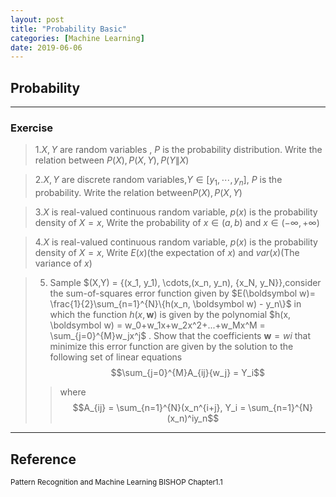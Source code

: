 ```yaml
---
layout: post
title: "Probability Basic"
categories: [Machine Learning]
date: 2019-06-06
---
```


## Probability
---

### Exercise  

>1.$X, Y$ are random variables , $P$ is the probability distribution.  Write the relation between $P(X), P(X,Y), P(Y \| X)$  

>2.$X, Y$ are discrete random variables,$Y \in [y_1,\cdots, y_n],$ $P$ is the probability. Write the relation between$P(X), P(X,Y)$  

>3.$X$ is real-valued continuous random variable, $p(x)$ is the probability density of $X = x$, Write the probability of $x\in(a, b)$ and $x\in(-\infty, +\infty)$  

>4.$X$ is real-valued continuous random variable, $p(x)$ is the probability density of $X = x$, Write $E(x)$(the expectation of $x$) and $var(x)$(The variance of $x$)  

>5. Sample $(X,Y) = {(x_1, y_1), \cdots,(x_n, y_n), {x_N, y_N}},consider the sum-of-squares error function given by $E(\boldsymbol w)= \frac{1}{2}\sum_{n=1}^{N}\{h(x_n, \boldsymbol w) - y_n\}$ in which the function $h(x,\boldsymbol w)$ is given by the polynomial $h(x, \boldsymbol w) = w_0+w_1x+w_2x^2+...+w_Mx^M = \sum_{j=0}^{M}w_jx^j$ . Show that the coefficients $\boldsymbol w = {wi}$ that minimize this error function are given by the solution to the following set of linear equations  
$$\sum_{j=0}^{M}A_{ij}{w_j} = Y_i$$  
>> where  
$$A_{ij} = \sum_{n=1}^{N}(x_n^{i+j}, Y_i = \sum_{n=1}^{N}(x_n)^iy_n$$






---
<h2>Reference</h2>

<small>Pattern Recognition and Machine Learning BISHOP Chapter1.1</small>

